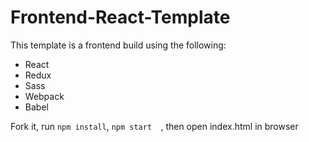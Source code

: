 # Frontend-React-Template

This template is a frontend build using the following:
+ React
+ Redux
+ Sass
+ Webpack
+ Babel

Fork it, run `npm install`, `npm start  `, then open index.html in browser
